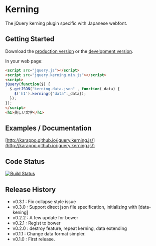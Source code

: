 # Kerning

The jQuery kerning plugin specific with Japanese webfont.

## Getting Started
Download the [production version][min] or the [development version][max].

[min]: https://raw.github.com/karappo/jquery.kerning.js/master/dist/jquery.kerning.min.js
[max]: https://raw.github.com/karappo/jquery.kerning.js/master/dist/jquery.kerning.js

In your web page:

```html
<script src="jquery.js"></script>
<script src="jquery.kerning.min.js"></script>
<script>
jQuery(function($) {
  $.getJSON("kerning-data.json" , function(_data) {
    $('h1').kerning({"data":_data});
  });
});
</script>
<h1>美しい文字</h1>
```

## Examples / Documentation
[http://karappo.github.io/jquery.kerning.js/](http://karappo.github.io/jquery.kerning.js/)


## Code Status

[![Build Status](https://travis-ci.org/karappo/jquery.kerning.js.svg?branch=master)](https://travis-ci.org/karappo/jquery.kerning.js.svg?branch=master)


## Release History

- v0.3.1 : Fix collapse style issue
- v0.3.0 : Support direct json file specification, initializing with [data-kening]
- v0.2.2 : A few update for bower
- v0.2.1 : Regist to bower
- v0.2.0 : destroy feature, repeat kerning, data extending
- v0.1.1 : Change data format simpler.
- v0.1.0 : First release.
